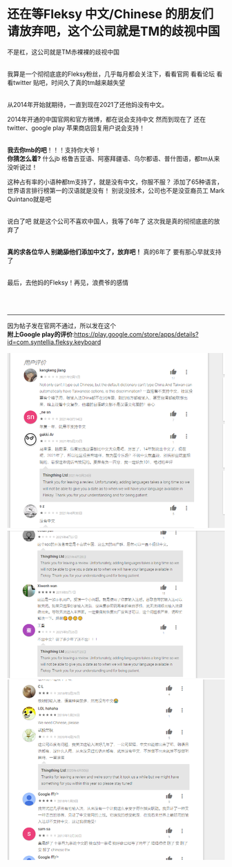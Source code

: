 # 还在等Fleksy 中文/Chinese 的朋友们请放弃吧，这个公司就是TM的歧视中国


不是杠，这公司就是TM赤裸裸的歧视中国<br/><br/>

我算是一个彻彻底底的Fleksy粉丝，几乎每月都会关注下，看看官网 看看论坛 看看twitter 贴吧，时间久了真的tm越来越失望<br/><br/>

从2014年开始就期待，一直到现在2021了还他妈没有中文。

2014年开通的中国官网和官方微博，都在说会支持中文
然而到现在了 还在twitter、google play 苹果商店回复用户说会支持！<br/><br/>

**我去你mb的吧**！！！支持你大爷！<br/>
**你猜怎么着?** 什么jb 格鲁吉亚语、阿塞拜疆语、乌尔都语、普什图语，都tm从来没听说过！

这种占有率的小语种都tm支持了，就是没有中文，你服不服？
添加了65种语言，世界语言排行榜第一的汉语就是没有！
别说没技术，公司也不是没亚裔员工  Mark Quintano就是吧<br/><br/>

说白了吧 就是这个公司不喜欢中国人，我等了6年了 这次我是真的彻彻底底的放弃了<br/><br/>

**真的求各位华人 别跪舔他们添加中文了，放弃吧！** 真的6年了 要有那心早就支持了<br/><br/>

最后，去他妈的Fleksy！再见，浪费爷的感情
<br/><br/><br/><br/>

----------

因为帖子发在官网不通过，所以发在这个<br/>
**附上Google play的评价**:https://play.google.com/store/apps/details?id=com.syntellia.fleksy.keyboard
<br/><br/>
![alt](https://raw.githubusercontent.com/aaceee/fleksy-chinese/main/a.PNG)
![alt](https://raw.githubusercontent.com/aaceee/fleksy-chinese/main/a2.PNG)
![alt](https://raw.githubusercontent.com/aaceee/fleksy-chinese/main/a3.PNG)


